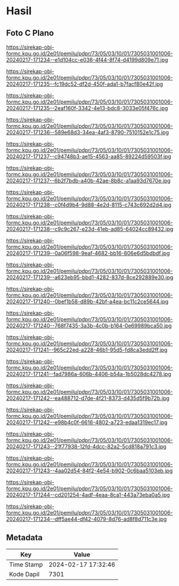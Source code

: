 # Hasil

## Foto C Plano

https://sirekap-obj-formc.kpu.go.id/2e01/pemilu/pdpr/73/05/03/10/01/7305031001006-20240217-171234--e1d104cc-e036-4f44-8f74-d4199d809e71.jpg

https://sirekap-obj-formc.kpu.go.id/2e01/pemilu/pdpr/73/05/03/10/01/7305031001006-20240217-171235--fc19dc52-df2d-450f-ada1-b7facf80e42f.jpg

https://sirekap-obj-formc.kpu.go.id/2e01/pemilu/pdpr/73/05/03/10/01/7305031001006-20240217-171235--2eaf160f-3342-4e13-bdc8-3033e05f476c.jpg

https://sirekap-obj-formc.kpu.go.id/2e01/pemilu/pdpr/73/05/03/10/01/7305031001006-20240217-171236--589e68d3-34ea-4af3-8790-7510152e1c75.jpg

https://sirekap-obj-formc.kpu.go.id/2e01/pemilu/pdpr/73/05/03/10/01/7305031001006-20240217-171237--c94748b3-ae15-4563-aa85-89224d59503f.jpg

https://sirekap-obj-formc.kpu.go.id/2e01/pemilu/pdpr/73/05/03/10/01/7305031001006-20240217-171237--6b2f7bdb-a40b-42ae-8b8c-a1aa93d7670e.jpg

https://sirekap-obj-formc.kpu.go.id/2e01/pemilu/pdpr/73/05/03/10/01/7305031001006-20240217-171238--c0f4d9b4-9d88-4e2d-8115-c743c692d2d4.jpg

https://sirekap-obj-formc.kpu.go.id/2e01/pemilu/pdpr/73/05/03/10/01/7305031001006-20240217-171238--c9c9c267-e23d-41eb-ad85-64024cc89432.jpg

https://sirekap-obj-formc.kpu.go.id/2e01/pemilu/pdpr/73/05/03/10/01/7305031001006-20240217-171239--0a06f598-9eaf-4682-bb16-806e6d5bdbdf.jpg

https://sirekap-obj-formc.kpu.go.id/2e01/pemilu/pdpr/73/05/03/10/01/7305031001006-20240217-171239--a623eb95-bbd1-4282-837d-8ce292889e30.jpg

https://sirekap-obj-formc.kpu.go.id/2e01/pemilu/pdpr/73/05/03/10/01/7305031001006-20240217-171240--0bef1b58-d89b-42bf-a4ea-bc11c2ce5644.jpg

https://sirekap-obj-formc.kpu.go.id/2e01/pemilu/pdpr/73/05/03/10/01/7305031001006-20240217-171240--768f7435-3a3b-4c0b-b164-0e69989bca50.jpg

https://sirekap-obj-formc.kpu.go.id/2e01/pemilu/pdpr/73/05/03/10/01/7305031001006-20240217-171241--965c22ed-a228-46b1-95d5-fd8ca3edd2ff.jpg

https://sirekap-obj-formc.kpu.go.id/2e01/pemilu/pdpr/73/05/03/10/01/7305031001006-20240217-171241--fad7986a-606b-4406-b54a-1b5028dc4278.jpg

https://sirekap-obj-formc.kpu.go.id/2e01/pemilu/pdpr/73/05/03/10/01/7305031001006-20240217-171242--ea488712-d7de-4f21-8373-d435d5f9b72b.jpg

https://sirekap-obj-formc.kpu.go.id/2e01/pemilu/pdpr/73/05/03/10/01/7305031001006-20240217-171242--e98b4c0f-6616-4802-a723-edaa1319ec17.jpg

https://sirekap-obj-formc.kpu.go.id/2e01/pemilu/pdpr/73/05/03/10/01/7305031001006-20240217-171243--21f77938-12fd-4dcc-82a2-5cd818a791c3.jpg

https://sirekap-obj-formc.kpu.go.id/2e01/pemilu/pdpr/73/05/03/10/01/7305031001006-20240217-171243--4aa02d54-84f2-4e54-b902-0c6baa5103eb.jpg

https://sirekap-obj-formc.kpu.go.id/2e01/pemilu/pdpr/73/05/03/10/01/7305031001006-20240217-171244--cd201254-4adf-4eaa-8ca1-443a73eba0a5.jpg

https://sirekap-obj-formc.kpu.go.id/2e01/pemilu/pdpr/73/05/03/10/01/7305031001006-20240217-171234--dff5ae44-df42-4079-8d76-ad8f8d711c3e.jpg


## Metadata

| Key        | Value               |
| ---------- | ------------------- |
| Time Stamp | 2024-02-17 17:32:46 |
| Kode Dapil | 7301                |




